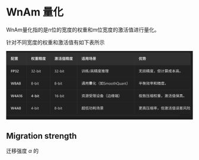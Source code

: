# WnAm 量化

WnAm量化指的是n位的宽度的权重和m位宽度的激活值进行量化。

针对不同宽度的权重和激活值有如下表所示

![alt text](image.png)

## Migration strength

迁移强度 $\alpha$ 的